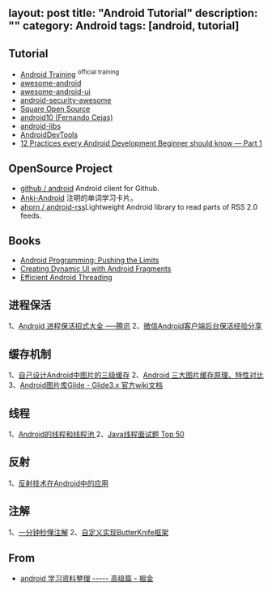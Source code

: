 layout: post
title: "Android Tutorial"
description: ""
category: Android
tags: [android, tutorial]
---

## Tutorial

- [Android Training](https://developer.android.com/training/index.html) <sup>official training</sup>
- [awesome-android](https://github.com/JStumpp/awesome-android)
- [awesome-android-ui](https://github.com/wasabeef/awesome-android-ui)
- [android-security-awesome](https://github.com/ashishb/android-security-awesome)
- [Square Open Source](http://square.github.io/#android)
- [android10 (Fernando Cejas)](https://github.com/android10)
- [android-libs](http://android-libs.com/)
- [AndroidDevTools](http://www.androiddevtools.cn/)
- [12 Practices every Android Development Beginner should know — Part 1](https://android.jlelse.eu/12-practices-every-android-beginner-should-know-cd43c3710027)

<!-- more -->

## OpenSource Project

- [github / android](https://github.com/github/android) Android client for Github.
- [Anki-Android](https://github.com/nicolas-raoul/Anki-Android) 注明的单词学习卡片。
- [ahorn / android-rss](https://github.com/ahorn/android-rss)Lightweight Android library to read parts of RSS 2.0 feeds.

## Books

- [Android Programming: Pushing the Limits](http://www.salttiger.com/android-programming-pushing-limits/)
- [Creating Dynamic UI with Android Fragments](http://www.salttiger.com/creating-dynamic-ui-android-fragments/)
- [Efficient Android Threading](http://www.salttiger.com/efficient-android-threading/)

## 进程保活

1、[Android 进程保活招式大全 —–腾讯](http://mp.weixin.qq.com/s?__biz=MzA3NTYzODYzMg==&mid=2653577617&idx=1&sn=623256a2ff94641036a6c9eea17baab8&scene=1&srcid=0818EecQYYkaSkd5HD8WjDf8#rd)
2、[微信Android客户端后台保活经验分享](https://mp.weixin.qq.com/s?__biz=MzA3ODg4MDk0Ng==&mid=403254393&idx=1&sn=8dc0e3a03031177777b5a5876cb210cc)

## 缓存机制

1、[自己设计Android中图片的三级缓存](http://www.jianshu.com/p/2cd59a79ed4a)
2、[Android 三大图片缓存原理、特性对比](http://www.trinea.cn/android/android-image-cache-compare/)
3、[Android图片库Glide - Glide3.x 官方wiki文档](https://muzhi1991.gitbooks.io/android-glide-wiki/content/chapter0.html)

## 线程

1、[Android的线程和线程池 ](https://imuhao.github.io/2016/08/19/Thread-Executors/)
2、[Java线程面试题 Top 50](http://www.importnew.com/12773.html)

## 反射

1、[反射技术在Android中的应用 ](http://mp.weixin.qq.com/s?__biz=MzA5MzI3NjE2MA==&mid=2650236432&idx=1&sn=1da63ff74cb6082ffe3df5f344f9f5f1&scene=0#wechat_redirect)

## 注解

1、[一分钟秒懂注解](https://dreamerhome.github.io/2016/08/02/annotaion/)
2、[自定义实现ButterKnife框架 ](http://blog.csdn.net/qq_23547831/article/details/51713824)

## From

- [android 学习资料整理 ----- 高级篇 - 掘金](http://gold.xitu.io/entry/57bfedc679bc440063cc03ce)

